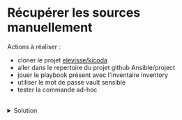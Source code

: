 # Récupérer les sources manuellement

Actions à réaliser :
- cloner le projet [elevisse/kicoda](https://github.com/elevisse/kicoda)
- aller dans le repertoire du projet github Ansible/project
- jouer le playbook présent avec l'inventaire inventory
- utiliser le mot de passe vault sensible
- tester la commande ad-hoc

<br>

<details>

<summary>Solution</summary>

## Actions 
Cloner le rojet
```
git clone https://github.com/elevisse/kicoda
```{{exec}}

Aller dans le dossier kicoda/Ansible/project
```
cd kicoda/Ansible/project
```{{exec}}

Jouer le playbook avec le mot de passe sensible
```
ansible-playbook playbook/main.yml -i inventory --ask-vault-pass
```{{exec}}

tester les commandes ad-hoc :
```plain
ansible all -m ansible.builtin.ping
```{{exec}}
